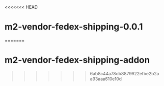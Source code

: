 <<<<<<< HEAD
# m2-vendor-fedex-shipping-0.0.1
=======
# m2-vendor-fedex-shipping-addon
>>>>>>> 6ab8c44a78db8879922efbe2b2aa93aaa610e10d
